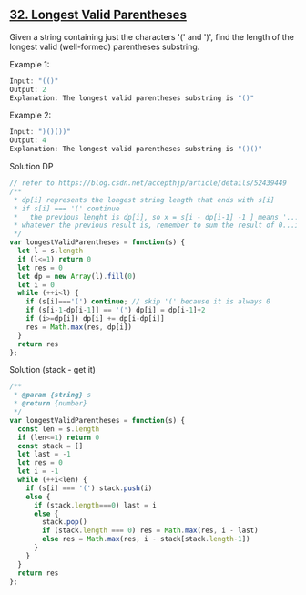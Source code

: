 ## [32. Longest Valid Parentheses](https://leetcode.com/problems/longest-valid-parentheses/)

Given a string containing just the characters '(' and ')', find the length of the longest valid (well-formed) parentheses substring.

Example 1:
```js
Input: "(()"
Output: 2
Explanation: The longest valid parentheses substring is "()"
```
Example 2:
```js
Input: ")()())"
Output: 4
Explanation: The longest valid parentheses substring is "()()"
```
Solution DP

```js
// refer to https://blog.csdn.net/accepthjp/article/details/52439449
/**
 * dp[i] represents the longest string length that ends with s[i]
 * if s[i] === '(' continue
 *   the previous lenght is dp[i], so x = s[i - dp[i-1] -1 ] means '...x(length = dp[i-1])i', if x === '(', then dp[i] = dp[i-1]+2
 * whatever the previous result is, remember to sum the result of 0...i-dp[i]
 */
var longestValidParentheses = function(s) {
  let l = s.length
  if (l<=1) return 0
  let res = 0
  let dp = new Array(l).fill(0)
  let i = 0
  while (++i<l) {
    if (s[i]==='(') continue; // skip '(' because it is always 0
    if (s[i-1-dp[i-1]] == '(') dp[i] = dp[i-1]+2
    if (i>=dp[i]) dp[i] += dp[i-dp[i]]
    res = Math.max(res, dp[i])
  }
  return res
};
```

Solution (stack - get it)
```js
/**
 * @param {string} s
 * @return {number}
 */
var longestValidParentheses = function(s) {
  const len = s.length
  if (len<=1) return 0
  const stack = []
  let last = -1
  let res = 0
  let i = -1
  while (++i<len) {
    if (s[i] === '(') stack.push(i)
    else {
      if (stack.length===0) last = i
      else {
        stack.pop()
        if (stack.length === 0) res = Math.max(res, i - last)
        else res = Math.max(res, i - stack[stack.length-1])
      }
    }
  }
  return res
};
```
